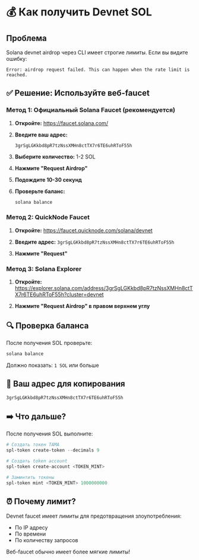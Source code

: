 # 💰 Как получить Devnet SOL

## Проблема
Solana devnet airdrop через CLI имеет строгие лимиты. Если вы видите ошибку:
```
Error: airdrop request failed. This can happen when the rate limit is reached.
```

## ✅ Решение: Используйте веб-faucet

### Метод 1: Официальный Solana Faucet (рекомендуется)

1. **Откройте:** https://faucet.solana.com/

2. **Введите ваш адрес:**
   ```
   3grSgLGKkbd8pR7tzNssXMHn8ctTX7r6TE6uhRToF55h
   ```

3. **Выберите количество:** 1-2 SOL

4. **Нажмите "Request Airdrop"**

5. **Подождите 10-30 секунд**

6. **Проверьте баланс:**
   ```powershell
   solana balance
   ```

### Метод 2: QuickNode Faucet

1. **Откройте:** https://faucet.quicknode.com/solana/devnet

2. **Введите адрес:** `3grSgLGKkbd8pR7tzNssXMHn8ctTX7r6TE6uhRToF55h`

3. **Нажмите "Request"**

### Метод 3: Solana Explorer

1. **Откройте:** https://explorer.solana.com/address/3grSgLGKkbd8pR7tzNssXMHn8ctTX7r6TE6uhRToF55h?cluster=devnet

2. **Нажмите "Request Airdrop" в правом верхнем углу**

## 🔍 Проверка баланса

После получения SOL проверьте:

```powershell
solana balance
```

Должно показать: `1 SOL` или больше

## 📝 Ваш адрес для копирования

```
3grSgLGKkbd8pR7tzNssXMHn8ctTX7r6TE6uhRToF55h
```

## ➡️ Что дальше?

После получения SOL выполните:

```powershell
# Создать токен TAMA
spl-token create-token --decimals 9

# Создать token account
spl-token create-account <TOKEN_MINT>

# Заминтить токены
spl-token mint <TOKEN_MINT> 1000000000
```

## ⏰ Почему лимит?

Devnet faucet имеет лимиты для предотвращения злоупотребления:
- По IP адресу
- По времени
- По количеству запросов

Веб-faucet обычно имеет более мягкие лимиты!















